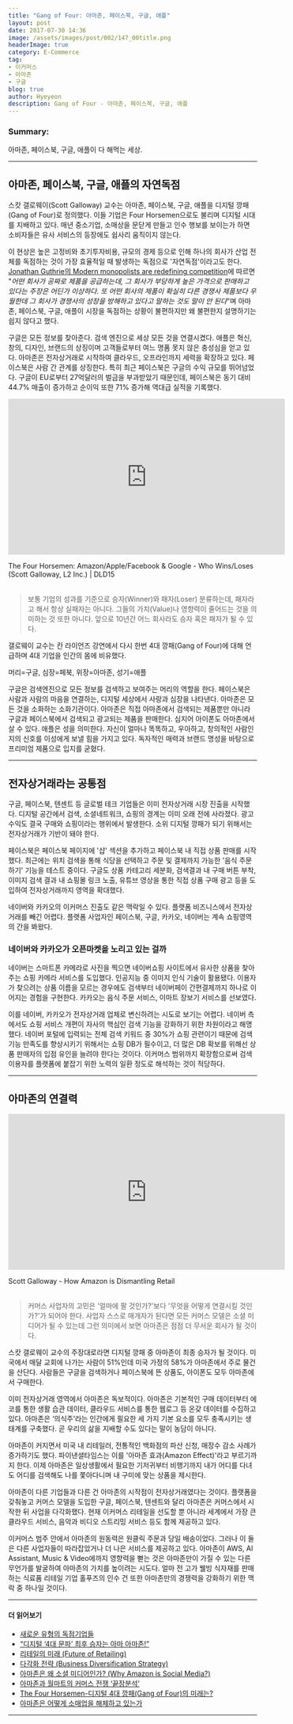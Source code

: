 ```yaml
---
title: "Gang of Four: 아마존, 페이스북, 구글, 애플"
layout: post
date: 2017-07-30 14:36
image: /assets/images/post/002/147_00title.png
headerImage: true
category: E-Commerce
tag:
- 이커머스
- 아마존
- 구글
blog: true
author: Hyeyeon
description: Gang of Four - 아마존, 페이스북, 구글, 애플
---
```


### Summary:

아마존, 페이스북, 구글, 애플이 다 해먹는 세상.

---

## 아마존, 페이스북, 구글, 애플의 자연독점

스캇 갤로웨이(Scott Galloway) 교수는 아마존, 페이스북, 구글, 애플을 디지털 깡패(Gang of Four)로 정의했다. 이들 기업은 Four Horsemen으로도 불리며 디지털 시대를 지배하고 있다. 매년 중소기업, 소매상을 문닫게 만들고 인수 행보를 보이는가 하면 소비자들은 유사 서비스의 등장에도 쉽사리 움직이지 않는다.

이 현상은 높은 고정비와 초기투자비용, 규모의 경제 등으로 인해 하나의 회사가 산업 전체를 독점하는 것이 가장 효율적일 때 발생하는 독점으로 '자연독점'이라고도 한다. [Jonathan Guthrie의 Modern monopolists are redefining competition](https://www.ft.com/content/b7214b26-2660-11e7-a34a-538b4cb30025)에 따르면 "*어떤 회사가 공짜로 제품을 공급하는데, 그 회사가 부당하게 높은 가격으로 판매하고 있다는 주장은 어딘가 이상하다. 또 어떤 회사의 제품이 확실히 다른 경쟁사 제품보다 우월한데 그 회사가 경쟁사의 성장을 방해하고 있다고 말하는 것도 말이 안 된다*"며 아마존, 페이스북, 구글, 애플이 시장을 독점하는 상황이 불편하지만 왜 불편한지 설명하기는 쉽지 않다고 했다.

구글은 모든 정보를 찾아준다. 검색 엔진으로 세상 모든 것을 연결시켰다. 애플은 혁신, 창의, 디자인, 브랜드의 상징이며 고객들로부터 여느 명품 못지 않은 충성심을 얻고 있다. 아마존은 전자상거래로 시작하여 클라우드, 오프라인까지 세력을 확장하고 있다. 페이스북은 사람 간 관계를 상징한다. 특히 최근 페이스북은 구글의 수익 규모를 뛰어넘었다. 구글이 EU로부터 27억달러의 벌금을 부과받았기 때문인데, 페이스북은 동기 대비 44.7% 매출이 증가하고 순이익 또한 71% 증가해 역대급 실적을 기록했다.

<p align="middle">
<iframe width="560" height="315" src="https://www.youtube.com/embed/XCvwCcEP74Q" frameborder="0" allowfullscreen></iframe>
</p>
<figcaption class="caption">The Four Horsemen: Amazon/Apple/Facebook & Google - Who Wins/Loses (Scott Galloway, L2 Inc.) | DLD15</figcaption>

<br>

> 보통 기업의 성과를 기준으로 승자(Winner)와 패자(Loser) 분류하는데, 패자라고 해서 항상 실패자는 아니다. 그들의 가치(Value)나 영향력이 줄어드는 것을 의미하는 것 또한 아니다. 앞으로 10년간 어느 회사라도 승자 혹은 패자가 될 수 있다.

갤로웨이 교수는 칸 라이언즈 강연에서 다시 한번 4대 깡패(Gang of Four)에 대해 언급하며 4대 기업을 인간의 몸에 비유했다.

머리=구글, 심장=페북, 위장=아마존, 성기=애플

구글은 검색엔진으로 모든 정보를 검색하고 보여주는 머리의 역할을 한다. 페이스북은 사람과 사람의 마음을 연결하는, 디지털 세상에서 사랑과 심장을 나타낸다. 아마존은 모든 것을 소화하는 소화기관이다. 아마존은 직접 아마존에서 검색되는 제품뿐만 아니라 구글과 페이스북에서 검색되고 광고되는 제품을 판매한다. 심지어 아이폰도 아마존에서 살 수 있다. 애플은 성을 의미한다. 자신이 얼마나 똑똑하고, 우아하고, 창의적인 사람인지의 신호를 이성에게 보낼 힘을 가지고 있다. 독자적인 매력과 브랜드 명성을 바탕으로 프리미엄 제품으로 입지를 굳혔다.

---

## 전자상거래라는 공통점

구글, 페이스북, 텐센트 등 글로벌 테크 기업들은 이미 전자상거래 시장 진출을 시작했다. 디지털 공간에서 검색, 소셜네트워크, 쇼핑의 경계는 이미 오래 전에 사라졌다. 광고 수익도 결국 구매와 쇼핑이라는 행위에서 발생한다. 소위 디지털 깡패가 되기 위해서는 전자상거래가 기반이 돼야 한다.

페이스북은 페이스북 페이지에 '샵' 섹션을 추가하고 페이스북 내 직접 상품 판매를 시작했다. 최근에는 위치 검색을 통해 식당을 선택하고 주문 및 결제까지 가능한 '음식 주문하기' 기능을 테스트 중이다. 구글도 상품 카테고리 세분화, 검색결과 내 구매 버튼 부착, 이미지 검색 결과 내 쇼핑몰 링크 노출, 유튜브 영상을 통한 직접 상품 구매 광고 등을 도입하여 전자상거래까지 영역을 확대했다.

네이버와 카카오의 이커머스 진출도 같은 맥락일 수 있다. 플랫폼 비즈니스에서 전자상거래를 빼긴 어렵다. 플랫폼 사업자인 페이스북, 구글, 카카오, 네이버는 계속 쇼핑영역의 간을 봐왔다.

### 네이버와 카카오가 오픈마켓을 노리고 있는 걸까

네이버는 스마트폰 카메라로 사진을 찍으면 네이버쇼핑 사이트에서 유사한 상품을 찾아주는 쇼핑 카메라 서비스를 도입했다. 인공지능 중 이미지 인식 기술이 활용됐다. 이용자가 찾으려는 상품 이름을 모르는 경우에도 검색부터 네이버페이 간편결제까지 하나로 이어지는 경험을 구현한다. 카카오는 음식 주문 서비스, 이마트 장보기 서비스를 선보였다.

이를 네이버, 카카오가 전자상거래 업체로 변신하려는 시도로 보기는 어렵다. 네이버 측에서도 쇼핑 서비스 개편이 자사의 핵심인 검색 기능을 강화하기 위한 차원이라고 해명했다. 네이버 포털에 입력되는 전체 검색 키워드 중 30%가 쇼핑 관련이기 때문에 검색 기능 만족도를 향상시키기 위해서는 쇼핑 DB가 필수이고, 더 많은 DB 확보를 위해선 상품 판매자의 입점 유인을 늘려야 한다는 것이다. 이커머스 범위까지 확장함으로써 검색 이용자를 플랫폼에 붙잡기 위한 노력의 일환 정도로 해석하는 것이 적당하다.

---

## 아마존의 연결력

<p align="middle">
<iframe width="560" height="315" src="https://www.youtube.com/embed/3MOwRTTq1bY" frameborder="0" allowfullscreen></iframe>
</p>
<figcaption class="caption">Scott Galloway - How Amazon is Dismantling Retail</figcaption>

<br>

> 커머스 사업자의 고민은 '얼마에 팔 것인가?'보다 '무엇을 어떻게 연결시킬 것인가?'가 되어야 한다. 사업자 스스로 매개자가 된다면 모든 커머스 모델은 소셜 미디어가 될 수 있는데 그런 의미에서 보면 아마존은 점점 더 무서운 회사가 될 것이다.

스캇 갤로웨이 교수의 주장대로라면 디지털 깡패 중 아마존이 최종 승자가 될 것이다. 미국에서 매달 교회에 나가는 사람이 51%인데 미국 가정의 58%가 아마존에서 주로 물건을 산단다. 사람들은 구글을 검색하거나 페이스북에 뜬 상품도, 아이폰도 모두 아마존에서 구매한다.

이미 전자상거래 영역에서 아마존은 독보적이다. 아마존은 기본적인 구매 데이터부터 에코를 통한 생활 습관 데이터, 클라우드 서비스를 통한 웹로그 등 온갖 데이터를 수집하고 있다. 아마존은 ‘의식주’라는 인간에게 필요한 세 가지 기본 요소를 모두 충족시키는 생태계를 구축했다. 곧 우리의 삶을 지배할 수도 있다는 말이 농담이 아니다.

아마존이 커지면서 미국 내 리테일러, 전통적인 백화점의 파산 신청, 매장수 감소 사례가 증가하기도 했다. 파이낸셜타임스는 이를 '아마존 효과(Amazon Effect)'라고 부르기까지 한다. 이제 아마존은 일상생활에서 필요한 기저귀부터 비행기까지 내가 어디를 다녀도 어디를 검색해도 나를 쫓아다니며 내 구미에 맞는 상품을 제시한다.


아마존이 다른 기업들과 다른 건 아마존의 시작점이 전자상거래였다는 것이다. 플랫폼을 갖춰놓고 커머스 모델을 도입한 구글, 페이스북, 텐센트와 달리 아마존은 커머스에서 시작한 뒤 사업을 다각화했다. 현재 이커머스 리테일을 선도할 뿐 아니라 세계에서 가장 큰 클라우드 서비스, 음악과 비디오 스트리밍 서비스 등도 함께 제공하고 있다.

이커머스 범주 안에서 아마존의 원동력은 원클릭 주문과 당일 배송이었다. 그러나 이 둘은 다른 사업자들이 따라잡았거나 더 나은 서비스를 제공하고 있다. 아마존이 AWS, AI Assistant, Music & Video에까지 영향력을 뻗는 것은 아마존만이 가질 수 있는 다른 무언가를 발굴하여 아마존의 가치를 높이려는 시도다. 얼마 전 고가 웰빙 식자재를 판매하는 식료품 리테일 기업 홀푸즈의 인수 건 또한 아마존만의 경쟁력을 강화하기 위한 맥락 중 하나일 것이다.

---

#### 더 읽어보기

* [새로운 유형의 독점기업들](http://ppss.kr/archives/112467)
* [“디지털 ‘4대 문파’ 최후 승자는 아마 아마존!”](http://www.newdaily.co.kr/mobile/mnewdaily/newsview.php?id=348867)
* [리테일의 미래 (Future of Retailing)](http://soob.me/futureofretailing/)
* [다각화 전략 (Business Diversification Strategy)](http://soob.me/business-diversify/)
* [아마존은 왜 소셜 미디어인가? (Why Amazon is Social Media?)](https://organicmedialab.com/2013/07/05/why-amazon-is-social-media/)
* [아마존과 월마트의 커머스 전쟁 ‘끝장분석’](http://verticalplatform.kr/archives/9156)
* [The Four Horsemen-디지털 4대 깡패(Gang of Four)의 미래는?](http://verticalplatform.kr/archives/9240)
* [아마존은 어떻게 소매업을 해체하고 있는가](https://estimastory.com/2017/05/01/alexashopping/)

---
